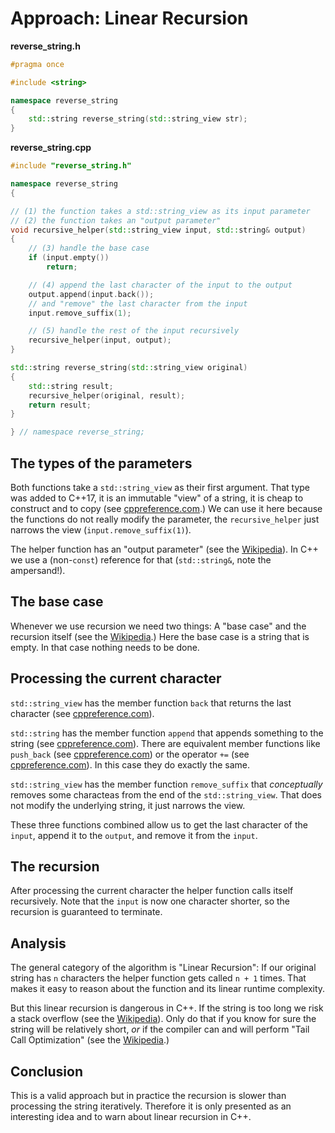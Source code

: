 # Approach: Linear Recursion

**reverse_string.h**
```cpp
#pragma once

#include <string>

namespace reverse_string
{
    std::string reverse_string(std::string_view str);
}
```

**reverse_string.cpp**
```cpp
#include "reverse_string.h"

namespace reverse_string
{

// (1) the function takes a std::string_view as its input parameter
// (2) the function takes an "output parameter"
void recursive_helper(std::string_view input, std::string& output)
{
    // (3) handle the base case
    if (input.empty())
        return;

    // (4) append the last character of the input to the output
    output.append(input.back());
    // and "remove" the last character from the input
    input.remove_suffix(1);

    // (5) handle the rest of the input recursively
    recursive_helper(input, output);
}

std::string reverse_string(std::string_view original)
{
    std::string result;
    recursive_helper(original, result);
    return result;
}

} // namespace reverse_string;
```

## The types of the parameters

Both functions take a `std::string_view` as their first argument.
That type was added to C++17, it is an immutable "view" of a string, it is cheap to construct and to copy (see [cppreference.com][cppref-stringview].)
We can use it here because the functions do not really modify the parameter, the `recursive_helper` just narrows the view (`input.remove_suffix(1)`).

The helper function has an "output parameter" (see the [Wikipedia][wiki-output-parameter]).
In C++ we use a (non-`const`) reference for that (`std::string&`, note the ampersand!).

## The base case

Whenever we use recursion we need two things:
A "base case" and the recursion itself (see the [Wikipedia][wiki-recursion].)
Here the base case is a string that is empty.
In that case nothing needs to be done.

## Processing the current character

`std::string_view` has the member function `back` that returns the last character (see [cppreference.com][cppref-stringview-back]).

`std::string` has the member function `append` that appends something to the string (see [cppreference.com][cppref-string-append]).
There are equivalent member functions like `push_back` (see [cppreference.com][cppref-string-pushback]) or the operator `+=` (see [cppreference.com][cppref-string-operator-plus-assign]).
In this case they do exactly the same.

`std::string_view` has the member function `remove_suffix` that *conceptually* removes some characteas from the end of the `std::string_view`.
That does not modify the underlying string, it just narrows the view.

These three functions combined allow us to get the last character of the `input`, append it to the `output`, and remove it from the `input`.

## The recursion

After processing the current character the helper function calls itself recursively.
Note that the `input` is now one character shorter, so the recursion is guaranteed to terminate.

## Analysis

The general category of the algorithm is "Linear Recursion":
If our original string has `n` characters the helper function gets called `n + 1` times.
That makes it easy to reason about the function and its linear runtime complexity.

But this linear recursion is dangerous in C++.
If the string is too long we risk a stack overflow (see the [Wikipedia][wiki-stack-overflow]).
Only do that if you know for sure the string will be relatively short, *or* if the compiler can and will perform "Tail Call Optimization" (see the [Wikipedia][wiki-tail-call].)

## Conclusion

This is a valid approach but in practice the recursion is slower than processing the string iteratively.
Therefore it is only presented as an interesting idea and to warn about linear recursion in C++.

[cppref-stringview]: https://en.cppreference.com/w/cpp/string/basic_string_view
[wiki-output-parameter]: https://en.wikipedia.org/wiki/Parameter_(computer_programming)#Output_parameters
[wiki-recursion]: https://en.wikipedia.org/wiki/Recursion_(computer_science)
[cppref-stringview-back]: https://en.cppreference.com/w/cpp/string/basic_string_view/back
[cppref-string-append]: https://en.cppreference.com/w/cpp/string/basic_string/append
[cppref-string-pushback]: https://en.cppreference.com/w/cpp/string/basic_string/push_back
[cppref-string-operator-plus-assign]: https://en.cppreference.com/w/cpp/string/basic_string/operator%2B%3D
[cppref-stringview-removesuffix]: https://en.cppreference.com/w/cpp/string/basic_string_view/remove_suffix
[wiki-stack-overflow]: https://en.wikipedia.org/wiki/Stack_overflow
[wiki-tail-call]: https://en.wikipedia.org/wiki/Tail_call
